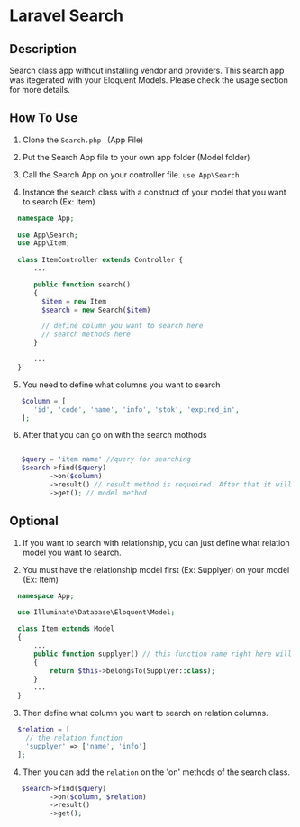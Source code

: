 # Laravel Search

## Description 
Search class app without installing vendor and providers. This search app was itegerated with your Eloquent Models. Please check the usage section for more details.

## How To Use
1. Clone the ```Search.php ``` (App File)

2. Put the Search App file to your own app folder (Model folder)

3. Call the Search App on your controller file.
    ```use App\Search ```
    
4. Instance the search class with a construct of your model that you want to search (Ex: Item)
```php
  namespace App;
  
  use App\Search;
  use App\Item;
  
  class ItemController extends Controller {
      ...    

      public function search()
      {
        $item = new Item 
        $search = new Search($item)

        // define column you want to search here
        // search methods here
      }

      ...
  }
```
5.  You need to define what columns you want to search

```php
   $column = [
      'id', 'code', 'name', 'info', 'stok', 'expired_in',
   ];
```

6. After that you can go on with the search mothods
```php

   $query = 'item name' //query for searching
   $search->find($query)
          ->on($column)
          ->result() // result method is requeired. After that it will return the model methods
          ->get(); // model method
```

## Optional
1. If you want to search with relationship, you can just define what relation model you want to search.

2. You must have the relationship model first (Ex: Supplyer) on your model (Ex: Item)
```php
  namespace App;

  use Illuminate\Database\Eloquent\Model;
  
  class Item extends Model
  {
      ...
      public function supplyer() // this function name right here will be called on the relation variable
      {
          return $this->belongsTo(Supplyer::class);
      }
      ...
  }
```

3. Then define what column you want to search on relation columns.
```php 
  $relation = [
    // the relation function
    'supplyer' => ['name', 'info']
  ];
```

4. Then you can add the ```relation``` on the 'on' methods of the search class.
```php
   $search->find($query)
          ->on($column, $relation)
          ->result() 
          ->get();
```

##
